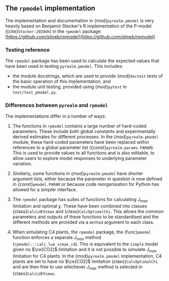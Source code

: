 ## The `rpmodel` implementation


The implementation and documentation in {mod}`pyrealm.pmodel` is very heavily
based on Benjamin Stocker's R implementation of the P-model
({cite}`Stocker:2020dh`) in the `rpmodel` package:
[https://github.com/stineb/rpmodel](https://github.com/stineb/rpmodel)


### Testing reference

The ``rpmodel`` package has been used to calculate the expected values that 
have been used in testing `pyrealm.pmodel`. This includes:

* the module docstrings, which are used to provide {mod}`doctest` tests of
the basic operation of this implementation, and
* the module unit testing, provided using {mod}`pytest` in `test/test_pmodel.py`.

### Differences between `pyrealm` and `rpmodel`

The implementations differ in a number of ways:

1. The functions in `rpmodel` contains a large number of hard-coded parameters.
   These include both global constants and experimentally derived estimates for
   different processes. In the {mod}`pyrealm.pmodel` module, these hard-coded
   parameters have been replaced within references to a global parameter list
   ({const}`pyrealm.params.PARAM`). This is used to provide values to all
   functions and is also editable, to allow users to explore model responses to
   underlying parameter variation.

2. Similarly, some functions in {mod}`pyrealm:pmodel` have shorter argument
   lists, either because the parameter in question is now defined in
   {const}`pmodel.PARAM` or because code reorganisation for Python has allowed
   for a simpler interface.

3. The `rpmodel` package has suites of functions for calculating $J_{max}$
   limitation and optimal $\chi$. These have been combined into classes
   {class}`CalcLUEVcmax` and {class}`CalcOptimalChi`. This allows the common
   parameters and outputs of these functions to be standardised and the
   different methods are provided via a ``method`` argument to each class.

4. When simulating C4 plants, the `rpmodel` package, the {func}`pmodel` function
   enforces a separate $J_{max}$ method (`rpmodel:::calc_lue_vcmax_c4`). This is
   equivalent to the `simple` model given no $\ce{CO2}$ limitation and it is not
   possible to simulate $J_{max}$ limitation for C4 plants. In the
   {mod}`pyrealm.pmodel` implementation, C4 plants are set to have no $\ce{CO2}$
   limitation {class}`CalcOptimalChi` and are then free to use whichever
   $J_{max}$ method is selected in {class}`CalcLUEVcmax`.


